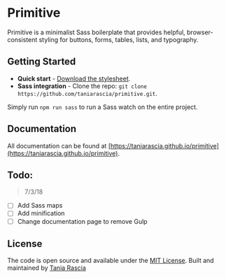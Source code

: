# Primitive

Primitive is a minimalist Sass boilerplate that provides helpful, browser-consistent styling for buttons, forms, tables, lists, and typography.

## Getting Started

- **Quick start** - [Download the stylesheet](https://taniarascia.github.io/primitive/css/main.css).
- **Sass integration** - Clone the repo: `git clone https://github.com/taniarascia/primitive.git`.

Simply run `npm run sass` to run a Sass watch on the entire project.

## Documentation

All documentation can be found at [https://taniarascia.github.io/primitive](https://taniarascia.github.io/primitive).

## Todo:

> 7/3/18

- [ ] Add Sass maps
- [ ] Add minification
- [ ] Change documentation page to remove Gulp

## License

The code is open source and available under the [MIT License](LICENSE.md). Built and maintained by [Tania Rascia](https://www.taniarascia.com)
